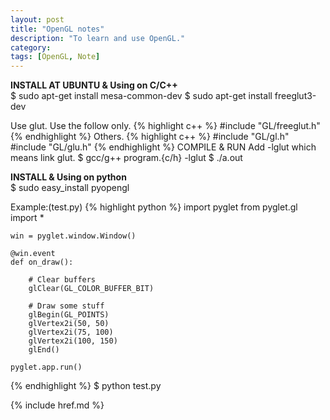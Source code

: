```yaml
---
layout: post
title: "OpenGL notes"
description: "To learn and use OpenGL."
category: 
tags: [OpenGL, Note]
---
```


__INSTALL AT UBUNTU &amp; Using on C/C++__  
	$ sudo apt-get install mesa-common-dev
	$ sudo apt-get install freeglut3-dev

Use glut. Use the follow only.
{% highlight c++ %}
#include "GL/freeglut.h"
{% endhighlight %}
Others.
{% highlight c++ %}
#include "GL/gl.h"
#include "GL/glu.h"
{% endhighlight %}
COMPILE &amp; RUN
Add -lglut which means link glut.
	$ gcc/g++ program.\{c/h\} -lglut
    $ ./a.out

__INSTALL &amp; Using on python__  
    $ sudo easy_install pyopengl

Example:(test.py)
{% highlight python %}
    import pyglet
    from pyglet.gl import *

    win = pyglet.window.Window()
         
    @win.event
    def on_draw():
             
        # Clear buffers
        glClear(GL_COLOR_BUFFER_BIT)
        
        # Draw some stuff
        glBegin(GL_POINTS)
        glVertex2i(50, 50)
        glVertex2i(75, 100)
        glVertex2i(100, 150)
        glEnd()
         
    pyglet.app.run()
{% endhighlight %}
    $ python test.py


{% include href.md %}
